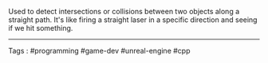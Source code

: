 Used to detect intersections or collisions between two objects along a straight path. It's like firing a straight laser in a specific direction and seeing if we hit something. 
___
Tags : #programming #game-dev #unreal-engine #cpp